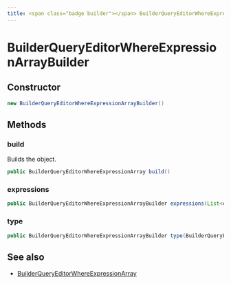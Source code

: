 ```yaml
---
title: <span class="badge builder"></span> BuilderQueryEditorWhereExpressionArrayBuilder
---
```

# <span class="badge builder"></span> BuilderQueryEditorWhereExpressionArrayBuilder

## Constructor

```java
new BuilderQueryEditorWhereExpressionArrayBuilder()
```
## Methods

### <span class="badge object-method"></span> build

Builds the object.

```java
public BuilderQueryEditorWhereExpressionArray build()
```

### <span class="badge object-method"></span> expressions

```java
public BuilderQueryEditorWhereExpressionArrayBuilder expressions(List<com.grafana.foundation.cog.Builder<BuilderQueryEditorWhereExpression>> expressions)
```

### <span class="badge object-method"></span> type

```java
public BuilderQueryEditorWhereExpressionArrayBuilder type(BuilderQueryEditorExpressionType type)
```

## See also

 * <span class="badge object-type-class"></span> [BuilderQueryEditorWhereExpressionArray](./object-BuilderQueryEditorWhereExpressionArray.md)
